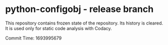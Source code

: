 # python-configobj - release branch

This repository contains frozen state of the repository.
Its history is cleared. It is used only for static code
analysis with Codacy.

Commit Time: 1693995679